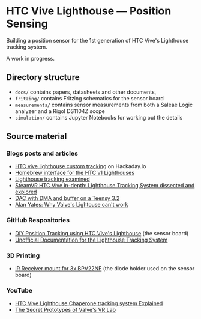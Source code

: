 # HTC Vive Lighthouse — Position Sensing

Building a position sensor for the 1st generation of HTC Vive's Lighthouse tracking system.

A work in progress.

## Directory structure

- `docs/` contains papers, datasheets and other documents,
- `fritzing/` contains Fritzing schematics for the sensor board
- `measurements/` contains sensor measurements from both a Saleae Logic analyzer and a Rigol DS1104Z scope
- `simulation/` contains Jupyter Notebooks for working out the details

## Source material

### Blogs posts and articles

- [HTC vive lighthouse custom tracking](https://hackaday.io/project/19570-htc-vive-lighthouse-custom-tracking) on Hackaday.io
- [Homebrew interface for the HTC v1 Lighthouses](https://trmm.net/Lighthouse/)
- [Lighthouse tracking examined](http://doc-ok.org/?p=1478)
- [SteamVR HTC Vive in-depth: Lighthouse Tracking System dissected and explored](https://pcper.com/2016/04/steamvr-htc-vive-in-depth-lighthouse-tracking-system-dissected-and-explored/)
- [DAC with DMA and buffer on a Teensy 3.2](https://hackaday.io/project/12543-solid-state-flow-sensing-using-eis/log/41575-dac-with-dma-and-buffer-on-a-teensy-32)
- [Alan Yates: Why Valve's Lightouse can't work](https://hackaday.com/2016/12/21/alan-yates-why-valves-lighthouse-cant-work/)

### GitHub Respositories

- [DIY Position Tracking using HTC Vive's Lighthouse](https://github.com/widemeadows/vive-diy-position-sensor) (the sensor board)
- [Unofficial Documentation for the Lighthouse Tracking System](https://github.com/widemeadows/LighthouseRedox)

### 3D Printing

- [IR Receiver mount for 3x BPV22NF](https://www.thingiverse.com/thing:2686995) (the diode holder used on the sensor board)

### YouTube

- [HTC Vive Lighthouse Chaperone tracking system Explained](https://www.youtube.com/watch?v=J54dotTt7k0)
- [The Secret Prototypes of Valve's VR Lab](https://www.youtube.com/watch?v=QLBxz7djQvc)